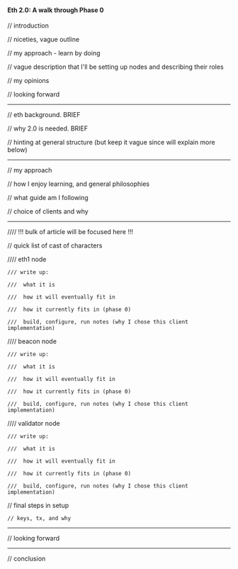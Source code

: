 #### Eth 2.0: A walk through Phase 0

// introduction
 
// niceties, vague outline
 
// my approach - learn by doing
 
// vague description that I'll be setting up nodes and describing their roles
 
// my opinions
 
// looking forward

---

// eth background. BRIEF
 
// why 2.0 is needed. BRIEF

 // hinting at general structure (but keep it vague since will explain more below)

---

// my approach

// how I enjoy learning, and general philosophies

// what guide am I following

// choice of clients and why

---

//// !!! bulk of article will be focused here !!!

// quick list of cast of characters

//// eth1 node

	/// write up:

	///  what it is

	///  how it will eventually fit in

	///  how it currently fits in (phase 0)

	///  build, configure, run notes (why I chose this client implementation)

//// beacon node

	/// write up:

	///  what it is

	///  how it will eventually fit in

	///  how it currently fits in (phase 0)

	///  build, configure, run notes (why I chose this client implementation)

//// validator node

	/// write up:

	///  what it is

	///  how it will eventually fit in

	///  how it currently fits in (phase 0)

	///  build, configure, run notes (why I chose this client implementation)

// final steps in setup
 
	// keys, tx, and why

---

// looking forward

---

// conclusion

